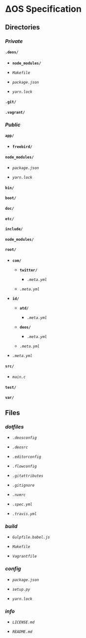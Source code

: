 # ΔOS Specification

## **Directories**

### *Private*

#### `.deos/`

- **`node_modules/`**

- *`Makefile`*

- *`package.json`*

- *`yarn.lock`*

#### `.git/`

#### `.vagrant/`

### *Public*

#### `app/`

- **`freebird/`**

#### `node_modules/`

- *`package.json`*

- *`yarn.lock`*

#### `bin/`

#### `boot/`

#### `doc/`

#### `etc/`

#### `include/`

#### `node_modules/`

#### `root/`

- **`com/`**

    - **`twitter/`**

        - *`.meta.yml`*

    - *`.meta.yml`*

- **`id/`**

    - **`atd/`**

        - *`.meta.yml`*

    - **`deos/`**

        - *`.meta.yml`*

    - *`.meta.yml`*

- *`.meta.yml`*

#### `src/`

- *`main.c`*

#### `test/`

#### `var/`

## **Files**

### *dotfiles*

- *`.deosconfig`*

- *`.deosrc`*

- *`.editorconfig`*

- *`.flowconfig`*

- *`.gitattributes`*

- *`.gitignore`*

- *`.nvmrc`*

- *`.spec.yml`*

- *`.travis.yml`*

### *build*

- *`Gulpfile.babel.js`*

- *`Makefile`*

- *`Vagrantfile`*

### *config*

- *`package.json`*

- *`setup.py`*

- *`yarn.lock`*

### *info*

- *`LICENSE.md`*

- *`README.md`*
